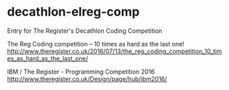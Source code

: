 # decathlon-elreg-comp
Entry for The Register's Decathlon Coding Competition

The Reg Coding competition – 10 times as hard as the last one!  
http://www.theregister.co.uk/2016/07/13/the_reg_coding_competition_10_times_as_hard_as_the_last_one/

IBM / The Register - Programming Competition 2016  
http://www.theregister.co.uk/Design/page/hub/ibm2016/
